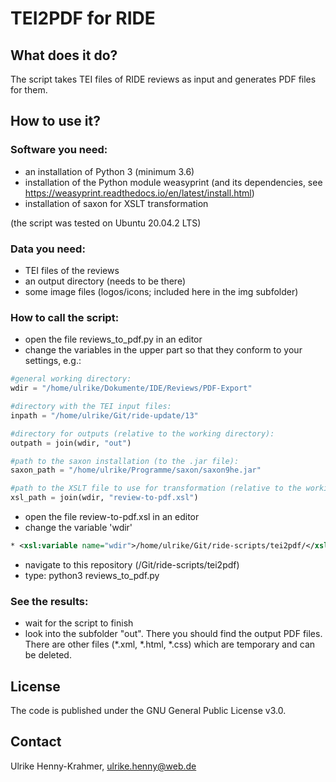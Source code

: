 # TEI2PDF for RIDE

## What does it do?

The script takes TEI files of RIDE reviews as input and generates PDF files for them.

## How to use it?

### Software you need:
* an installation of Python 3 (minimum 3.6)
* installation of the Python module weasyprint (and its dependencies, see https://weasyprint.readthedocs.io/en/latest/install.html)
* installation of saxon for XSLT transformation

(the script was tested on Ubuntu 20.04.2 LTS)

### Data you need:
* TEI files of the reviews
* an output directory (needs to be there)
* some image files (logos/icons; included here in the img subfolder)

### How to call the script:
* open the file reviews_to_pdf.py in an editor
* change the variables in the upper part so that they conform to your settings, e.g.:
	
```python
#general working directory:
wdir = "/home/ulrike/Dokumente/IDE/Reviews/PDF-Export"

#directory with the TEI input files:
inpath = "/home/ulrike/Git/ride-update/13"

#directory for outputs (relative to the working directory):
outpath = join(wdir, "out")

#path to the saxon installation (to the .jar file):
saxon_path = "/home/ulrike/Programme/saxon/saxon9he.jar"

#path to the XSLT file to use for transformation (relative to the working directory, does not need to be changed):
xsl_path = join(wdir, "review-to-pdf.xsl")
```
* open the file review-to-pdf.xsl in an editor
* change the variable 'wdir'

```xml
* <xsl:variable name="wdir">/home/ulrike/Git/ride-scripts/tei2pdf/</xsl:variable><!-- absolute path to the working directory -->
```

* navigate to this repository (/Git/ride-scripts/tei2pdf)
* type: python3 reviews_to_pdf.py

### See the results:
* wait for the script to finish
* look into the subfolder "out". There you should find the output PDF files. There are other files (*.xml, *.html, *.css)  which are temporary and can be deleted.

## License
The code is published under the GNU General Public License v3.0.

## Contact
Ulrike Henny-Krahmer, ulrike.henny@web.de
